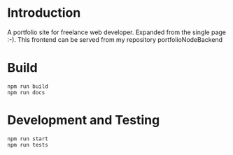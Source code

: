 # Introduction

A portfolio site for freelance web developer. Expanded from the single page :-). This frontend can be served from my repository portfolioNodeBackend  

# Build
```
npm run build
npm run docs
```

# Development and Testing
```
npm run start
npm run tests
```



